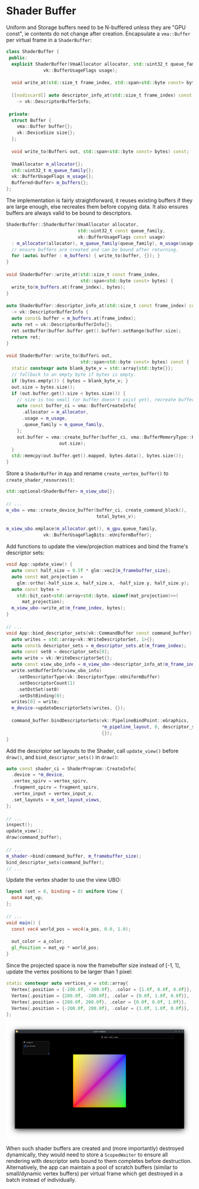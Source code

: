 # Shader Buffer

Uniform and Storage buffers need to be N-buffered unless they are "GPU const", ie contents do not change after creation.  Encapsulate a `vma::Buffer` per virtual frame in a `ShaderBuffer`:

```cpp
class ShaderBuffer {
 public:
  explicit ShaderBuffer(VmaAllocator allocator, std::uint32_t queue_family,
              vk::BufferUsageFlags usage);

  void write_at(std::size_t frame_index, std::span<std::byte const> bytes);

  [[nodiscard]] auto descriptor_info_at(std::size_t frame_index) const
    -> vk::DescriptorBufferInfo;

 private:
  struct Buffer {
    vma::Buffer buffer{};
    vk::DeviceSize size{};
  };

  void write_to(Buffer& out, std::span<std::byte const> bytes) const;

  VmaAllocator m_allocator{};
  std::uint32_t m_queue_family{};
  vk::BufferUsageFlags m_usage{};
  Buffered<Buffer> m_buffers{};
};
```

The implementation is fairly straightforward, it reuses existing buffers if they are large enough, else recreates them before copying data. It also ensures buffers are always valid to be bound to descriptors.

```cpp
ShaderBuffer::ShaderBuffer(VmaAllocator allocator,
                           std::uint32_t const queue_family,
                           vk::BufferUsageFlags const usage)
  : m_allocator(allocator), m_queue_family(queue_family), m_usage(usage) {
  // ensure buffers are created and can be bound after returning.
  for (auto& buffer : m_buffers) { write_to(buffer, {}); }
}

void ShaderBuffer::write_at(std::size_t const frame_index,
                            std::span<std::byte const> bytes) {
  write_to(m_buffers.at(frame_index), bytes);
}

auto ShaderBuffer::descriptor_info_at(std::size_t const frame_index) const
  -> vk::DescriptorBufferInfo {
  auto const& buffer = m_buffers.at(frame_index);
  auto ret = vk::DescriptorBufferInfo{};
  ret.setBuffer(buffer.buffer.get().buffer).setRange(buffer.size);
  return ret;
}

void ShaderBuffer::write_to(Buffer& out,
                            std::span<std::byte const> bytes) const {
  static constexpr auto blank_byte_v = std::array{std::byte{}};
  // fallback to an empty byte if bytes is empty.
  if (bytes.empty()) { bytes = blank_byte_v; }
  out.size = bytes.size();
  if (out.buffer.get().size < bytes.size()) {
    // size is too small (or buffer doesn't exist yet), recreate buffer.
    auto const buffer_ci = vma::BufferCreateInfo{
      .allocator = m_allocator,
      .usage = m_usage,
      .queue_family = m_queue_family,
    };
    out.buffer = vma::create_buffer(buffer_ci, vma::BufferMemoryType::Host,
                    out.size);
  }
  std::memcpy(out.buffer.get().mapped, bytes.data(), bytes.size());
}
```

Store a `ShaderBuffer` in `App` and rename `create_vertex_buffer()` to `create_shader_resources()`:

```cpp
std::optional<ShaderBuffer> m_view_ubo{};

// ...
m_vbo = vma::create_device_buffer(buffer_ci, create_command_block(),
                                  total_bytes_v);

m_view_ubo.emplace(m_allocator.get(), m_gpu.queue_family,
              vk::BufferUsageFlagBits::eUniformBuffer);
```

Add functions to update the view/projection matrices and bind the frame's descriptor sets:

```cpp
void App::update_view() {
  auto const half_size = 0.5f * glm::vec2{m_framebuffer_size};
  auto const mat_projection =
    glm::ortho(-half_size.x, half_size.x, -half_size.y, half_size.y);
  auto const bytes =
    std::bit_cast<std::array<std::byte, sizeof(mat_projection)>>(
      mat_projection);
  m_view_ubo->write_at(m_frame_index, bytes);
}

// ...
void App::bind_descriptor_sets(vk::CommandBuffer const command_buffer) const {
  auto writes = std::array<vk::WriteDescriptorSet, 1>{};
  auto const& descriptor_sets = m_descriptor_sets.at(m_frame_index);
  auto const set0 = descriptor_sets[0];
  auto write = vk::WriteDescriptorSet{};
  auto const view_ubo_info = m_view_ubo->descriptor_info_at(m_frame_index);
  write.setBufferInfo(view_ubo_info)
    .setDescriptorType(vk::DescriptorType::eUniformBuffer)
    .setDescriptorCount(1)
    .setDstSet(set0)
    .setDstBinding(0);
  writes[0] = write;
  m_device->updateDescriptorSets(writes, {});

  command_buffer.bindDescriptorSets(vk::PipelineBindPoint::eGraphics,
                                    *m_pipeline_layout, 0, descriptor_sets,
                                    {});
}
```

Add the descriptor set layouts to the Shader, call `update_view()` before `draw()`, and `bind_descriptor_sets()` in `draw()`:

```cpp
auto const shader_ci = ShaderProgram::CreateInfo{
  .device = *m_device,
  .vertex_spirv = vertex_spirv,
  .fragment_spirv = fragment_spirv,
  .vertex_input = vertex_input_v,
  .set_layouts = m_set_layout_views,
};

// ...
inspect();
update_view();
draw(command_buffer);

// ...
m_shader->bind(command_buffer, m_framebuffer_size);
bind_descriptor_sets(command_buffer);
// ...
```

Update the vertex shader to use the view UBO:

```glsl
layout (set = 0, binding = 0) uniform View {
  mat4 mat_vp;
};

// ...
void main() {
  const vec4 world_pos = vec4(a_pos, 0.0, 1.0);

  out_color = a_color;
  gl_Position = mat_vp * world_pos;
}
```

Since the projected space is now the framebuffer size instead of [-1, 1], update the vertex positions to be larger than 1 pixel:

```cpp
static constexpr auto vertices_v = std::array{
  Vertex{.position = {-200.0f, -200.0f}, .color = {1.0f, 0.0f, 0.0f}},
  Vertex{.position = {200.0f, -200.0f}, .color = {0.0f, 1.0f, 0.0f}},
  Vertex{.position = {200.0f, 200.0f}, .color = {0.0f, 0.0f, 1.0f}},
  Vertex{.position = {-200.0f, 200.0f}, .color = {1.0f, 1.0f, 0.0f}},
};
```

![View UBO](./view_ubo.png)

When such shader buffers are created and (more importantly) destroyed dynamically, they would need to store a `ScopedWaiter` to ensure all rendering with descriptor sets bound to them completes before destruction. Alternatively, the app can maintain a pool of scratch buffers (similar to small/dynamic vertex buffers) per virtual frame which get destroyed in a batch instead of individually.
